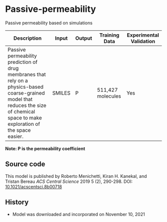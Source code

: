 # Passive-permeability

Passive permeability based on simulations

| Description | Input  | Output  | Training Data | Experimental Validation |
| ------- | --- | --- | --- | --- |
| Passive permeability prediction of drug membranes that rely on a physics-based coarse-grained model that reduces the size of chemical space to make exploration of the space easier.  | SMILES | P | 511,427 molecules | Yes |

**Note: P is the permeability coefficient**

## Source code 
This model is published by Roberto Menichetti, Kiran H. Kanekal, and Tristan Bereau *ACS Central Science* 2019 5 (2), 290-298. DOI: [10.1021/acscentsci.8b00718](https://pubs.acs.org/doi/full/10.1021/acscentsci.8b00718?ref=recommended)

## History 
- Model was downloaded and incorporated on November 10, 2021
